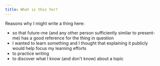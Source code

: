 ```yaml
---
title: What is this for?
---
```


Reasons why I might write a thing here:

 - so that future-me (and any other person sufficiently similar to present-me) has a good reference for the thing in question
 - I wanted to learn something and I thought that explaining it publicly would help focus my learning efforts
 - to practice writing
 - to discover what I know (and don't know) about a topic
